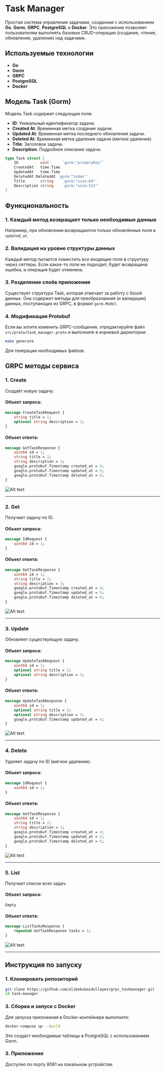 # Task Manager

Простая система управления задачами, созданная с использованием **Go**, **Gorm**, **GRPC**, **PostgreSQL** и **Docker**. Это приложение позволяет пользователям выполнять базовые CRUD-операции (создание, чтение, обновление, удаление) над задачами.

## Используемые технологии

- **Go**
- **Gorm**
- **GRPC**
- **PostgreSQL**
- **Docker**

## Модель Task (Gorm)

Модель Task содержит следующие поля:

- **ID**: Уникальный идентификатор задачи.
- **Created At**: Временная метка создания задачи.
- **Updated At**: Временная метка последнего обновления задачи.
- **Deleted At**: Временная метка удаления задачи (мягкое удаление).
- **Title**: Заголовок задачи.
- **Description**: Подробное описание задачи.

```go
type Task struct {
    ID          uint      `gorm:"primaryKey"`
    CreatedAt   time.Time
    UpdatedAt   time.Time
    DeletedAt DeletedAt `gorm:"index"`
    Title       string    `gorm:"size:64"`
    Description string    `gorm:"size:512"`
}
```

## Функциональность

### 1. Каждый метод возвращает только необходимые данные  
Например, при обновлении возвращаются только обновлённые поля и `updated_at`.

### 2. Валидация на уровне структуры данных  
Каждый метод пытается поместить все входящие поля в структуру через сеттеры. Если какое-то поле не подходит, будет возвращена ошибка, и операция будет отменена.

### 3. Разделение слоёв приложения  
Существует структура Task, которая отвечает за работу с базой данных. Она содержит методы для преобразования (и валидации) данных, поступающих из GRPC, в формат `gorm.Model`.

### 4. Модификация Protobuf  
Если вы хотите изменить GRPC-сообщения, отредактируйте файл `src/proto/task_manager.proto` и выполните в корневой директории:
```bash
make generate
```
Для генерации необходимых файлов.

## GRPC методы сервиса

### 1. **Create**  
Создаёт новую задачу.

#### Объект запроса:
```protobuf
message CreateTaskRequest {
    string title = 1;
    optional string description = 2;
}
```

#### Объект ответа:
```protobuf
message GetTaskResponse {
    uint64 id = 1;
    string title = 2;
    string description = 3;
    google.protobuf.Timestamp created_at = 4;
    google.protobuf.Timestamp updated_at = 5;
    google.protobuf.Timestamp deleted_at = 6;
}
```

![Alt text](screenshots/Create.png)

---

### 2. **Get**  
Получает задачу по ID.

#### Объект запроса:
```protobuf
message IdRequest {
    uint64 id = 1;
}
```

#### Объект ответа:
```protobuf
message GetTaskResponse {
    uint64 id = 1;
    string title = 2;
    string description = 3;
    google.protobuf.Timestamp created_at = 4;
    google.protobuf.Timestamp updated_at = 5;
    google.protobuf.Timestamp deleted_at = 6;
}
```

![Alt text](screenshots/Get.png)

---

### 3. **Update**  
Обновляет существующую задачу.

#### Объект запроса:
```protobuf
message UpdateTaskRequest {
    uint64 id = 1;
    optional string title = 2;
    optional string description = 3;
}
```

#### Объект ответа:
```protobuf
message UpdateTaskResponse {
    uint64 id = 1;
    optional string title = 2;
    optional string description = 3;
    google.protobuf.Timestamp updated_at = 4;
}
```

![Alt text](screenshots/Update.png)

---

### 4. **Delete**  
Удаляет задачу по ID (мягкое удаление).

#### Объект запроса:
```protobuf
message IdRequest {
    uint64 id = 1;
}
```

#### Объект ответа:
```protobuf
message GetTaskResponse {
    uint64 id = 1;
    string title = 2;
    string description = 3;
    google.protobuf.Timestamp created_at = 4;
    google.protobuf.Timestamp updated_at = 5;
    google.protobuf.Timestamp deleted_at = 6;
}
```

![Alt text](screenshots/Delete.png)

---

### 5. **List**  
Получает список всех задач.

#### Объект запроса:
```
Empty
```

#### Объект ответа:
```protobuf
message ListTasksResponse {
    repeated GetTaskResponse tasks = 1;
}
```

![Alt text](screenshots/List.png)

---

## Инструкция по запуску

### 1. Клонировать репозиторий
```bash
git clone https://github.com/alibekubaidullayev/grpc_taskmanager.git
cd task-manager
```

### 3. Сборка и запуск с Docker  
Для запуска приложения в Docker-контейнере выполните:

```bash
docker-compose up --build
```

Это создаст необходимые таблицы в PostgreSQL с использованием Gorm.

### 3. Приложение  
Доступно по порту 8081 на локальном устройстве.